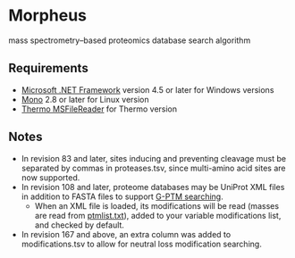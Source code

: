 # Morpheus
mass spectrometry–based proteomics database search algorithm

## Requirements
* [Microsoft .NET Framework](http://www.microsoft.com/net) version 4.5 or later for Windows versions
* [Mono](http://www.mono-project.com/) 2.8 or later for Linux version
* [Thermo MSFileReader](https://thermo.flexnetoperations.com/control/thmo/search?query=MSFileReader) for Thermo version

## Notes
* In revision 83 and later, sites inducing and preventing cleavage must be separated by commas in proteases.tsv, since multi-amino acid sites are now supported.
* In revision 108 and later, proteome databases may be UniProt XML files in addition to FASTA files to support [G-PTM searching](http://pubs.acs.org/doi/abs/10.1021/acs.jproteome.5b00599).
  * When an XML file is loaded, its modifications will be read (masses are read from [ptmlist.txt](http://www.uniprot.org/docs/ptmlist)), added to your variable modifications list, and checked by default.
* In revision 167 and above, an extra column was added to modifications.tsv to allow for neutral loss modification searching.
